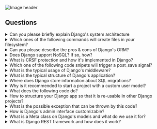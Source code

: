 ![Image header](https://github.com/hiredev-app/django-interview-questions/blob/main/image-header.png?raw=true)
## Questions

<details><summary>Can you please briefly explain Django's system architecture</summary>
<p></p><i>&nbsp;&nbsp;&nbsp;&nbsp;&nbsp;✎  Full Text Answer</i><p></p><p></p></details>

<details><summary>Which ones of the following commands will create files in your filesystem?</summary><p></p><p>&nbsp;&nbsp;&nbsp;&nbsp;&nbsp;☒ ./manage.py makemigrations</p><p>&nbsp;&nbsp;&nbsp;&nbsp;&nbsp;☐ ./manage.py migrate</p><p>&nbsp;&nbsp;&nbsp;&nbsp;&nbsp;☐ ./manage.py sqlmigrate</p><p></p></details>

<details><summary>Can you please describe the pros & cons of Django's ORM?</summary>
<p></p><i>&nbsp;&nbsp;&nbsp;&nbsp;&nbsp;✎  Full Text Answer</i><p></p><p></p></details>

<details><summary>Does Django support NoSQL? If so, how?</summary>
<p></p><i>&nbsp;&nbsp;&nbsp;&nbsp;&nbsp;✎  Full Text Answer</i><p></p><p></p></details>

<details><summary>What is CRSF protection and how it's implemented in Django?</summary>
<p></p><i>&nbsp;&nbsp;&nbsp;&nbsp;&nbsp;✎  Full Text Answer</i><p></p><p></p></details>

<details><summary>Which one of the following code snipets will trigger a post_save signal?</summary><p></p><p>&nbsp;&nbsp;&nbsp;&nbsp;&nbsp;☐ Code snippet no. 1</p><p>&nbsp;&nbsp;&nbsp;&nbsp;&nbsp;☒ Code snippet no. 2</p><p>&nbsp;&nbsp;&nbsp;&nbsp;&nbsp;☐ Both</p><p>&nbsp;&nbsp;&nbsp;&nbsp;&nbsp;☐ None</p><p></p></details>

<details><summary>What is the typical usage of Django's middleware?</summary><p></p><p>&nbsp;&nbsp;&nbsp;&nbsp;&nbsp;☒ Cross-Site request forgery protection</p><p>&nbsp;&nbsp;&nbsp;&nbsp;&nbsp;☐ Rendering a template</p><p>&nbsp;&nbsp;&nbsp;&nbsp;&nbsp;☒ Session management</p><p>&nbsp;&nbsp;&nbsp;&nbsp;&nbsp;☒ Authentication handling</p><p>&nbsp;&nbsp;&nbsp;&nbsp;&nbsp;☐ Querying database</p><p></p></details>

<details><summary>What is the typical structure of Django's application?</summary>
<p></p><i>&nbsp;&nbsp;&nbsp;&nbsp;&nbsp;✎  Full Text Answer</i><p></p><p></p></details>

<details><summary>Where does Django store information about SQL migrations?</summary><p></p><p>&nbsp;&nbsp;&nbsp;&nbsp;&nbsp;☒ Filesystem</p><p>&nbsp;&nbsp;&nbsp;&nbsp;&nbsp;☒ Database</p><p>&nbsp;&nbsp;&nbsp;&nbsp;&nbsp;☐ Cache</p><p></p></details>

<details><summary>Why is it recommended to start a project with a custom user model?</summary>
<p></p><i>&nbsp;&nbsp;&nbsp;&nbsp;&nbsp;✎  Full Text Answer</i><p></p><p></p></details>

<details><summary>What does the following code do?</summary><p></p><p>&nbsp;&nbsp;&nbsp;&nbsp;&nbsp;◯ Loads all buildings including offices to all_buildings variable</p><p>&nbsp;&nbsp;&nbsp;&nbsp;&nbsp;◉ Throws `AttributeError` exception</p><p></p></details>

<details><summary>How to structure your Django app so that it is re-usable in other Django projects?</summary>
<p></p><i>&nbsp;&nbsp;&nbsp;&nbsp;&nbsp;✎  Full Text Answer</i><p></p><p></p></details>

<details><summary>What is the possible exception that can be thrown by this code?</summary><p></p><p>&nbsp;&nbsp;&nbsp;&nbsp;&nbsp;☒ Company.DoesNotExist</p><p>&nbsp;&nbsp;&nbsp;&nbsp;&nbsp;☐ IndexError</p><p>&nbsp;&nbsp;&nbsp;&nbsp;&nbsp;☐ both of these exceptions</p><p>&nbsp;&nbsp;&nbsp;&nbsp;&nbsp;☐ none of these exceptions</p><p></p></details>

<details><summary>How is Django's admin interface customizable?</summary>
<p></p><i>&nbsp;&nbsp;&nbsp;&nbsp;&nbsp;✎  Full Text Answer</i><p></p><p></p></details>

<details><summary>What is a Meta class on Django's models and what do we use it for?</summary>
<p></p><i>&nbsp;&nbsp;&nbsp;&nbsp;&nbsp;✎  Full Text Answer</i><p></p><p></p></details>

<details><summary>What is Django REST framework and how does it work?</summary>
<p></p><i>&nbsp;&nbsp;&nbsp;&nbsp;&nbsp;✎  Full Text Answer</i><p></p><p></p></details>
